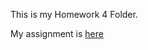 This is my Homework 4 Folder.

My assignment is [here](https://github.com/KateJohnson/STAT545-hw-Johnson-Kate/blob/master/hw04/Gapminder_merges_joins.md)
